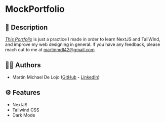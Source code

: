 # MockPortfolio

## 📃 Description

[*This Portfolio*](https://porfolio-idea-1-9tnfusf6d-martinmdl.vercel.app/) is just a practice I made in order to learn NextJS and TailWind, and improve my web designing in general.
If you have any feedback, please reach out to me at martinmdl42@gmail.com

## 👨‍💻 Authors

- Martín Michael De Lojo ([GitHub](https://www.github.com/martinmdl) - [LinkedIn](https://www.linkedin.com/in/martinmdl/))

## ⚙ Features

- NextJS
- Tailwind CSS
- Dark Mode
